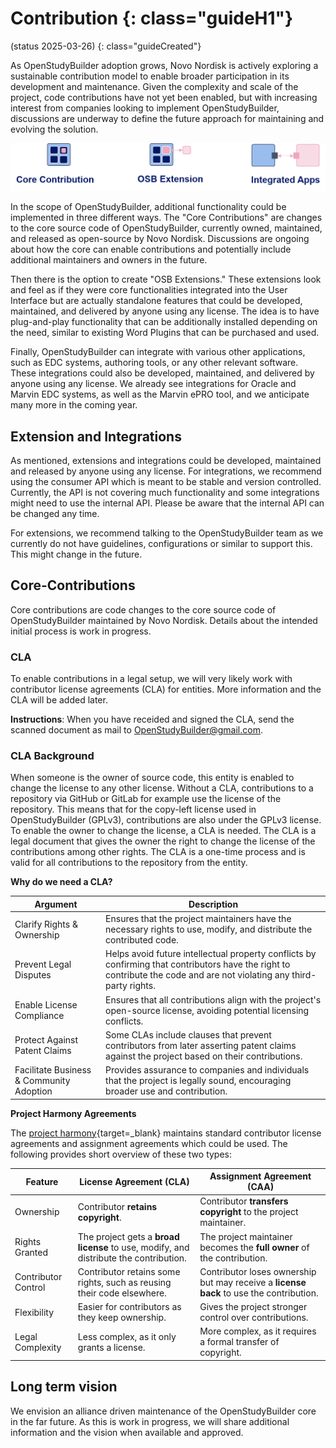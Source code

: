 # Contribution {: class="guideH1"}

(status 2025-03-26) 
{: class="guideCreated"}

As OpenStudyBuilder adoption grows, Novo Nordisk is actively exploring a sustainable contribution model to enable broader participation in its development and maintenance. Given the complexity and scale of the project, code contributions have not yet been enabled, but with increasing interest from companies looking to implement OpenStudyBuilder, discussions are underway to define the future approach for maintaining and evolving the solution.

![Different contribution model options](./img/info_contribution_01.png)

In the scope of OpenStudyBuilder, additional functionality could be implemented in three different ways. The "Core Contributions" are changes to the core source code of OpenStudyBuilder, currently owned, maintained, and released as open-source by Novo Nordisk. Discussions are ongoing about how the core can enable contributions and potentially include additional maintainers and owners in the future.

Then there is the option to create "OSB Extensions." These extensions look and feel as if they were core functionalities integrated into the User Interface but are actually standalone features that could be developed, maintained, and delivered by anyone using any license. The idea is to have plug-and-play functionality that can be additionally installed depending on the need, similar to existing Word Plugins that can be purchased and used.

Finally, OpenStudyBuilder can integrate with various other applications, such as EDC systems, authoring tools, or any other relevant software. These integrations could also be developed, maintained, and delivered by anyone using any license. We already see integrations for Oracle and Marvin EDC systems, as well as the Marvin ePRO tool, and we anticipate many more in the coming year.

## Extension and Integrations

As mentioned, extensions and integrations could be developed, maintained and released by anyone using any license. For integrations, we recommend using the consumer API which is meant to be stable and version controlled. Currently, the API is not covering much functionality and some integrations might need to use the internal API. Please be aware that the internal API can be changed any time.

For extensions, we recommend talking to the OpenStudyBuilder team as we currently do not have guidelines, configurations or similar to support this. This might change in the future.

## Core-Contributions

Core contributions are code changes to the core source code of OpenStudyBuilder maintained by Novo Nordisk. Details about the intended initial process is work in progress.

### CLA

To enable contributions in a legal setup, we will very likely work with contributor license agreements (CLA) for entities. More information and the CLA will be added later.

**Instructions**: When you have receided and signed the CLA, send the scanned document as mail to <a href="mailto:OpenStudyBuilder@gmail.com">OpenStudyBuilder@gmail.com</a>.

### CLA Background

When someone is the owner of source code, this entity is enabled to change the license to any other license. Without a CLA, contributions to a repository via GitHub or GitLab for example use the license of the repository. This means that for the copy-left license used in OpenStudyBuilder (GPLv3), contributions are also under the GPLv3 license. To enable the owner to change the license, a CLA is needed. The CLA is a legal document that gives the owner the right to change the license of the contributions among other rights. The CLA is a one-time process and is valid for all contributions to the repository from the entity.

**Why do we need a CLA?**

Argument | Description
--- | ---
Clarify Rights & Ownership | Ensures that the project maintainers have the necessary rights to use, modify, and distribute the contributed code.
Prevent Legal Disputes | Helps avoid future intellectual property conflicts by confirming that contributors have the right to contribute the code and are not violating any third-party rights.
Enable License Compliance | Ensures that all contributions align with the project's open-source license, avoiding potential licensing conflicts.
Protect Against Patent Claims | Some CLAs include clauses that prevent contributors from later asserting patent claims against the project based on their contributions.
Facilitate Business & Community Adoption | Provides assurance to companies and individuals that the project is legally sound, encouraging broader use and contribution.

**Project Harmony Agreements**

The [project harmony](https://www.harmonyagreements.org/){target=_blank} maintains standard contributor license agreements and assignment agreements which could be used. The following provides short overview of these two types:

Feature | License Agreement (CLA) | Assignment Agreement (CAA)
--- | --- | ---
Ownership | Contributor **retains copyright**. | Contributor **transfers copyright** to the project maintainer.
Rights Granted | The project gets a **broad license** to use, modify, and distribute the contribution. | The project maintainer becomes the **full owner** of the contribution.
Contributor Control | Contributor retains some rights, such as reusing their code elsewhere. | Contributor loses ownership but may receive a **license back** to use the contribution.
Flexibility | Easier for contributors as they keep ownership. | Gives the project stronger control over contributions.
Legal Complexity | Less complex, as it only grants a license. | More complex, as it requires a formal transfer of copyright.

## Long term vision

We envision an alliance driven maintenance of the OpenStudyBuilder core in the far future. As this is work in progress, we will share additional information and the vision when available and approved.